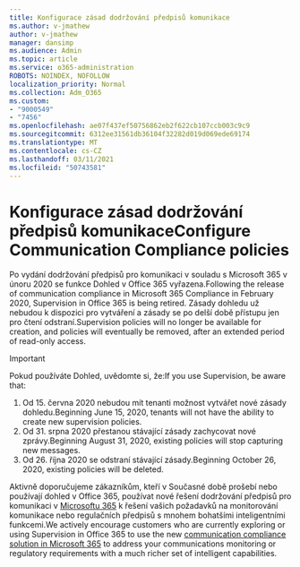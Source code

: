 ```yaml
---
title: Konfigurace zásad dodržování předpisů komunikace
ms.author: v-jmathew
author: v-jmathew
manager: dansimp
ms.audience: Admin
ms.topic: article
ms.service: o365-administration
ROBOTS: NOINDEX, NOFOLLOW
localization_priority: Normal
ms.collection: Adm_O365
ms.custom:
- "9000549"
- "7456"
ms.openlocfilehash: ae07f437ef50756862eb2f622cb107ccb003c9c9
ms.sourcegitcommit: 6312ee31561db36104f32282d019d069ede69174
ms.translationtype: MT
ms.contentlocale: cs-CZ
ms.lasthandoff: 03/11/2021
ms.locfileid: "50743581"
---
```

# <a name="configure-communication-compliance-policies"></a><span data-ttu-id="4ca39-102">Konfigurace zásad dodržování předpisů komunikace</span><span class="sxs-lookup"><span data-stu-id="4ca39-102">Configure Communication Compliance policies</span></span>

<span data-ttu-id="4ca39-103">Po vydání dodržování předpisů pro komunikaci v souladu s Microsoft 365 v únoru 2020 se funkce Dohled v Office 365 vyřazena.</span><span class="sxs-lookup"><span data-stu-id="4ca39-103">Following the release of communication compliance in Microsoft 365 Compliance in February 2020, Supervision in Office 365 is being retired.</span></span> <span data-ttu-id="4ca39-104">Zásady dohledu už nebudou k dispozici pro vytváření a zásady se po delší době přístupu jen pro čtení odstraní.</span><span class="sxs-lookup"><span data-stu-id="4ca39-104">Supervision policies will no longer be available for creation, and policies will eventually be removed, after an extended period of read-only access.</span></span>

> [!IMPORTANT]
> <span data-ttu-id="4ca39-105">Pokud používáte Dohled, uvědomte si, že:</span><span class="sxs-lookup"><span data-stu-id="4ca39-105">If you use Supervision, be aware that:</span></span>
>
> 1. <span data-ttu-id="4ca39-106">Od 15. června 2020 nebudou mít tenanti možnost vytvářet nové zásady dohledu.</span><span class="sxs-lookup"><span data-stu-id="4ca39-106">Beginning June 15, 2020, tenants will not have the ability to create new supervision policies.</span></span>
> 2. <span data-ttu-id="4ca39-107">Od 31. srpna 2020 přestanou stávající zásady zachycovat nové zprávy.</span><span class="sxs-lookup"><span data-stu-id="4ca39-107">Beginning August 31, 2020, existing policies will stop capturing new messages.</span></span>
> 3. <span data-ttu-id="4ca39-108">Od 26. října 2020 se odstraní stávající zásady.</span><span class="sxs-lookup"><span data-stu-id="4ca39-108">Beginning October 26, 2020, existing policies will be deleted.</span></span>

<span data-ttu-id="4ca39-109">Aktivně doporučujeme zákazníkům, kteří v Současné době prošebí nebo používají dohled v Office 365, používat nové řešení dodržování předpisů pro komunikaci v [Microsoftu 365](https://go.microsoft.com/fwlink/?linkid=2128593) k řešení vašich požadavků na monitorování komunikace nebo regulačních předpisů s mnohem bohatšími inteligentními funkcemi.</span><span class="sxs-lookup"><span data-stu-id="4ca39-109">We actively encourage customers who are currently exploring or using Supervision in Office 365 to use the new [communication compliance solution in Microsoft 365](https://go.microsoft.com/fwlink/?linkid=2128593) to address your communications monitoring or regulatory requirements with a much richer set of intelligent capabilities.</span></span>
